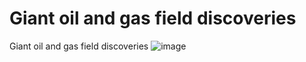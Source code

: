 # Giant oil and gas field discoveries
Giant oil and gas field discoveries
![image](https://imgur.com/766V7d4)
